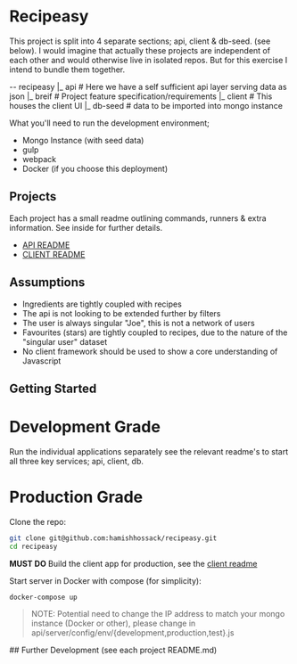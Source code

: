# Recipeasy

This project is split into 4 separate sections; api, client & db-seed. (see below). I would imagine that actually these projects are independent of each other and would otherwise live in isolated repos. But for this exercise I intend to bundle them together.

-- recipeasy
  |_ api # Here we have a self sufficient api layer serving data as json
  |_ breif # Project feature specification/requirements
  |_ client # This houses the client UI
  |_ db-seed # data to be imported into mongo instance

What you'll need to run the development environment;
- Mongo Instance (with seed data)
- gulp
- webpack
- Docker (if you choose this deployment)

## Projects

Each project has a small readme outlining commands, runners & extra information. See inside for further details.

- [API README](https://github.com/hamishhossack/recipeasy/api)
- [CLIENT README](https://github.com/hamishhossack/recipeasy/client)

## Assumptions
- Ingredients are tightly coupled with recipes
- The api is not looking to be extended further by filters
- The user is always singular "Joe", this is not a network of users
- Favourites (stars) are tightly coupled to recipes, due to the nature of the "singular user" dataset
- No client framework should be used to show a core understanding of Javascript

## Getting Started

# Development Grade

Run the individual applications separately see the relevant readme's to start all three key services; api, client, db.

# Production Grade

Clone the repo:
```sh
git clone git@github.com:hamishhossack/recipeasy.git
cd recipeasy
```

**MUST DO**
Build the client app for production, see the [client readme](https://github.com/hamishhossack/recipeasy/client)

Start server in Docker with compose (for simplicity):
```sh
docker-compose up
```

> NOTE: Potential need to change the IP address to match your mongo instance (Docker or other), please change in api/server/config/env/{development,production,test}.js

## Further Development (see each project README.md)

